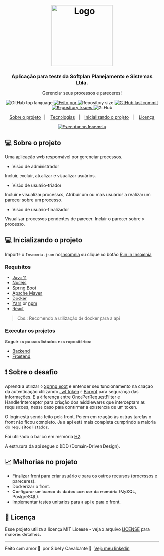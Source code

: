 <h1 align="center">
  <img alt="Logo" src="https://www.softplan.com.br/wp-content/themes/softplan-2019/imagens/logo_versao_positiva.svg" width="200px">
</h1>

<h3 align="center">
  Aplicação para teste da Softplan Planejamento e Sistemas Ltda.
</h3>

<p align="center">Gerenciar seus processos e pareceres!</p>

<p align="center">
  <img alt="GitHub top language" src="https://img.shields.io/github/languages/top/sibelly/softplan-desafio-fullstack-sibelly-cavalcante?color=%23FF9000">

  <a href="https://www.linkedin.com/in/sibelly/" target="_blank" rel="noopener noreferrer">
    <img alt="Feito por" src="https://img.shields.io/badge/made%20by-sibelly%20cavalcante-%23FF9000">
  </a>

  <img alt="Repository size" src="https://img.shields.io/github/repo-size/sibelly/softplan-desafio-fullstack-sibelly-cavalcante?color=%23FF9000">

  <a href="https://github.com/sibelly/softplan-desafio-fullstack-sibelly-cavalcante/commits/master">
    <img alt="GitHub last commit" src="https://img.shields.io/github/last-commit/sibelly/softplan-desafio-fullstack-sibelly-cavalcante?color=%23FF9000">
  </a>

  <a href="https://github.com/sibelly/softplan-desafio-fullstack-sibelly-cavalcante/issues">
    <img alt="Repository issues" src="https://img.shields.io/github/issues/sibelly/softplan-desafio-fullstack-sibelly-cavalcante?color=%23FF9000">
  </a>

  <img alt="GitHub" src="https://img.shields.io/github/license/sibelly/softplan-desafio-fullstack-sibelly-cavalcante?color=%23FF9000">
</p>

<p align="center">
  <a href="#%EF%B8%8F-sobre-o-projeto">Sobre o projeto</a>&nbsp;&nbsp;&nbsp;|&nbsp;&nbsp;&nbsp;
  <a href="#-tecnologias">Tecnologias</a>&nbsp;&nbsp;&nbsp;|&nbsp;&nbsp;&nbsp;
  <a href="#-inicializando-o-projeto">Inicializando o projeto</a>&nbsp;&nbsp;&nbsp;|&nbsp;&nbsp;&nbsp;
  <a href="#-licenca">Licença</a>
</p>

<p id="insomniaButton" 
align="center">
  <a href="https://insomnia.rest/run/?label=ApiGerenciarProcessos%20-%20sibelly&uri=https%3A%2F%2Fraw.githubusercontent.com%2Fsibelly%2Fsoftplan-desafio-fullstack-sibelly-cavalcante%2Fmaster%2FInsomnia.json" target="_blank"><img src="https://insomnia.rest/images/run.svg" alt="Executar no Insomnia"></a>
</p>

## 💻 Sobre o projeto

Uma aplicação web responsável por gerenciar processos.

- Visão de administrador

Incluir, excluir, atualizar e visualizar usuários.

- Visão de usuário-triador

Incluir e visualizar processos,
Atribuir um ou mais usuários a realizar um parecer sobre um processo.

- Visão de usuário-finalizador

Visualizar processos pendentes de parecer.
Incluir o parecer sobre o processo.

## 💻 Inicializando o projeto

Importe o `Insomnia.json` no [Insomnia](https://insomnia.rest/download) ou clique no botão [Run in Insomnia](#insomniaButton)

### Requisitos

- [Java 11](https://www.java.com/pt-BR/)
- [Nodejs](https://nodejs.org/en/)
- [Spring Boot](https://spring.io/projects/spring-boot)
- [Apache Maven](https://maven.apache.org/)
- [Docker](https://www.docker.com/)
- [Yarn](https://classic.yarnpkg.com/) or [npm](https://www.npmjs.com/)
- [React](https://pt-br.reactjs.org/)

> Obs.: Recomendo a utilização de docker para a api

### Executar os projetos
Seguir os passos listados nos repositórios:
- [Backend](https://github.com/sibelly/softplan-desafio-fullstack-sibelly-cavalcante/tree/develop/api-gerenciar-processos)
- [Frontend](https://github.com/sibelly/softplan-desafio-fullstack-sibelly-cavalcante/tree/develop/front-gerenciar-processos)

## :heavy_exclamation_mark: Sobre o desafio

Aprendi a utilizar o [Spring Boot](https://spring.io/projects/spring-boot) e entender seu funcionamento na criação da autenticação utilizando [Jwt token](https://jwt.io/) e [Bcrypt](https://www.npmjs.com/package/bcrypt) para segurança das informações. E a diferença entre OncePerRequestFilter e HandlerInterceptor para criação dos middlewares que interceptam as requisições, nesse caso para confirmar a existência de um token.

O login está sendo feito pelo front. Porém em relação às outras tarefas o front não ficou completo.
Já a api está mais completa cumprindo a maioria do requisitos listados.

Foi utilizado o banco em memória [H2](https://www.h2database.com/html/main.html).

A estrutura da api segue o DDD (Domain-Driven Design).

## :chart_with_upwards_trend: Melhorias no projeto

- Finalizar front para criar usuário e para os outros recursos (processos e pareceres).
- Dockerizar o front.
- Configurar um banco de dados sem ser da memória (MySQL, PostgreSQL).
- Implementar testes unitários para a api e para o front.

## 📝 Licença

Esse projeto utiliza a licença MIT License - veja o arquivo [LICENSE](LICENSE) para maiores detalhes.

---

Feito com amor 💜 &nbsp;por Sibelly Cavalcante 👋 &nbsp;[Veja meu linkedin](https://www.linkedin.com/in/sibelly-cavalcante/)